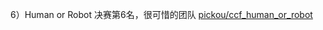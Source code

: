 6）Human or Robot
决赛第6名，很可惜的团队
[pickou/ccf_human_or_robot](http://link.zhihu.com/?target=https%3A//github.com/pickou/ccf_human_or_robot)
